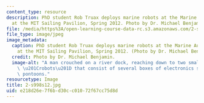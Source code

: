 ```yaml
---
content_type: resource
description: PhD student Rob Truax deploys marine robots at the Marine Autonomy Lab
  at the MIT Sailing Pavilion, Spring 2012. Photo by Dr. Michael Benjamin.
file: /media/https%3A/open-learning-course-data-rc.s3.amazonaws.com/2-s998-marine-autonomy-sensing-and-communications-spring-2012/e218d26e7f6bd30cc01072f67cc75d8d_2-s998s12.jpg
file_type: image/jpeg
image_metadata:
  caption: PhD student Rob Truax deploys marine robots at the Marine Autonomy Lab
    at the MIT Sailing Pavilion, Spring 2012. (Photo by Dr. Michael Benjamin.)
  credit: Photo by Dr. Michael Benjamin.
  image-alt: "A man crouched on a river dock, reaching down to two small floating\
    \ \u201Crobots\u201D that consist of several boxes of electronics supported on\
    \ pontoons."
resourcetype: Image
title: 2-s998s12.jpg
uid: e218d26e-7f6b-d30c-c010-72f67cc75d8d
---
```

